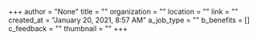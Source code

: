 +++
author = "None"
title = ""
organization = ""
location = ""
link = ""
created_at = "January 20, 2021, 8:57 AM"
a_job_type = ""
b_benefits = []
c_feedback = ""
thumbnail = ""
+++
